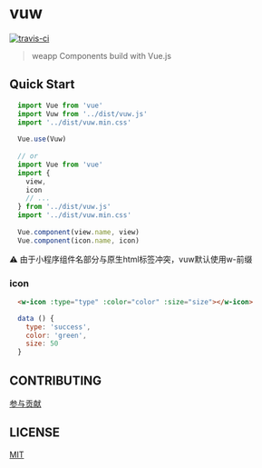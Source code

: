 # vuw

[![travis-ci](https://travis-ci.org/dlhandsome/vue-weapp.svg?branch=master)](https://travis-ci.org/dlhandsome/vue-weapp)

> weapp Components build with Vue.js

## Quick Start

```javascript
  import Vue from 'vue'
  import Vuw from '../dist/vuw.js'
  import '../dist/vuw.min.css'
  
  Vue.use(Vuw)
  
  // or
  import Vue from 'vue'
  import {
    view,
    icon
    // ...
  } from '../dist/vuw.js'
  import '../dist/vuw.min.css'
  
  Vue.component(view.name, view)
  Vue.component(icon.name, icon)
```

⚠️ 由于小程序组件名部分与原生html标签冲突，vuw默认使用w-前缀

### icon

```html
  <w-icon :type="type" :color="color" :size="size"></w-icon>
```

```javascript
  data () {
    type: 'success',
    color: 'green',
    size: 50
  }

```

## CONTRIBUTING

[参与贡献](https://github.com/dlhandsome/vuw/blob/master/CONTRIBUTE.md)

## LICENSE

[MIT](https://github.com/dlhandsome/vuw/blob/master/LICENSE)




